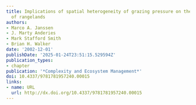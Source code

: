 ```yaml
---
title: Implications of spatial heterogeneity of grazing pressure on the resilience
  of rangelands
authors:
- Marco A. Janssen
- J. Marty Anderies
- Mark Stafford Smith
- Brian H. Walker
date: '2002-12-01'
publishDate: '2025-01-24T23:51:15.529594Z'
publication_types:
- chapter
publication: '*Complexity and Ecosystem Management*'
doi: 10.4337/9781781957240.00015
links:
- name: URL
  url: http://dx.doi.org/10.4337/9781781957240.00015
---
```

